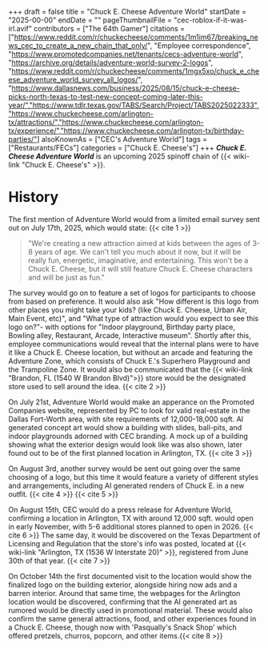 +++
draft = false
title = "Chuck E. Cheese Adventure World"
startDate = "2025-00-00"
endDate = ""
pageThumbnailFile = "cec-roblox-if-it-was-irl.avif"
contributors = ["The 64th Gamer"]
citations = ["https://www.reddit.com/r/chuckecheese/comments/1m1im67/breaking_news_cec_to_create_a_new_chain_that_only/", "Employee correspondence", "https://www.promotedcompanies.net/tenants/cecs-adventure-world", "https://archive.org/details/adventure-world-survey-2-logos", "https://www.reddit.com/r/chuckecheese/comments/1mgx5xo/chuck_e_cheese_adventure_world_survey_all_logos/", "https://www.dallasnews.com/business/2025/08/15/chuck-e-cheese-picks-north-texas-to-test-new-concept-coming-later-this-year/","https://www.tdlr.texas.gov/TABS/Search/Project/TABS2025022333","https://www.chuckecheese.com/arlington-tx/attractions/","https://www.chuckecheese.com/arlington-tx/experience/","https://www.chuckecheese.com/arlington-tx/birthday-parties/"]
alsoKnownAs = ["CEC's Adventure World"]
tags = ["Restaurants/FECs"]
categories = ["Chuck E. Cheese's"]
+++
***Chuck E. Cheese Adventure World*** is an upcoming 2025 spinoff chain of {{< wiki-link "Chuck E. Cheese's" >}}.

# History

The first mention of Adventure World would from a limited email survey sent out on July 17th, 2025, which would state: {{< cite 1 >}}

> "We're creating a new attraction aimed at kids between the ages of 3-8 years of age. We can't tell you much about it now, but it will be really fun, energetic, imaginative, and entertaining. This won't be a Chuck E. Cheese, but it will still feature Chuck E. Cheese characters and will be just as fun."

The survey would go on to feature a set of logos for participants to choose from based on preference. It would also ask "How different is this logo from other places you might take your kids? (like Chuck E. Cheese, Urban Air, Main Event, etc)", and "What type of attraction would you expect to see this logo on?"- with options for "Indoor playground, Birthday party place, Bowling alley, Restaurant, Arcade, Interactive museum". Shortly after this, employee communications would reveal that the internal plans were to have it like a Chuck E. Cheese location, but without an arcade and featuring the Adventure Zone, which consists of Chuck E.'s Superhero Playground and the Trampoline Zone. It would also be communicated that the {{< wiki-link "Brandon, FL (1540 W Brandon Blvd)">}} store would be the designated store used to sell around the idea. {{< cite 2 >}}

On July 21st, Adventure World would make an apperance on the Promoted Companies website, represented by PC to look for valid real-estate in the Dallas Fort-Worth area, with site requirements of 12,000-18,000 sqft. AI generated concept art would show a building with slides, ball-pits, and indoor playgrounds adorned with CEC branding. A mock up of a building showing what the exterior design would look like was also shown, later found out to be of the first planned location in Arlington, TX. {{< cite 3 >}}

On August 3rd, another survey would be sent out going over the same choosing of a logo, but this time it would feature a variety of different styles and arrangements, including AI generated renders of Chuck E. in a new outfit. {{< cite 4 >}} {{< cite 5 >}}

On August 15th, CEC would do a press release for Adventure World, confirming a location in Arlington, TX with around 12,000 sqft. would open in early November, with 5-6 additional stores planned to open in 2026. {{< cite 6 >}} The same day, it would be discovered on the Texas Department of Licensing and Regulation that the store's info was posted, located at {{< wiki-link "Arlington, TX (1536 W Interstate 20)" >}}, registered from June 30th of that year. {{< cite 7 >}}

On October 14th the first documented visit to the location would show the finalized logo on the building exterior, alongside hiring now ads and a barren interior. Around that same time, the webpages for the Arlington location would be discovered, confirming that the AI generated art as rumored would be directly used in promotional material. These would also confirm the same general attractions, food, and other experiences found in a Chuck E. Cheese, though now with 'Pasqually's Snack Shop' which offered pretzels, churros, popcorn, and other items.{{< cite 8 >}}